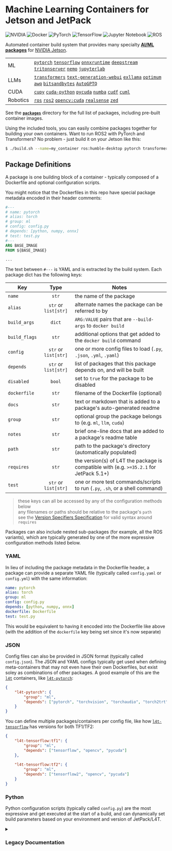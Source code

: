# Machine Learning Containers for Jetson and JetPack

![NVIDIA](https://img.shields.io/static/v1?style=for-the-badge&message=NVIDIA&color=222222&logo=NVIDIA&logoColor=76B900&label=) ![Docker](https://img.shields.io/badge/docker-%230db7ed.svg?style=for-the-badge&logo=docker&logoColor=white) ![PyTorch](https://img.shields.io/badge/PyTorch-%23EE4C2C.svg?style=for-the-badge&logo=PyTorch&logoColor=white) ![TensorFlow](https://img.shields.io/badge/TensorFlow-%23FF6F00.svg?style=for-the-badge&logo=TensorFlow&logoColor=white) ![Jupyter Notebook](https://img.shields.io/badge/jupyter-%26FA0F00.svg?style=for-the-badge&logo=jupyter&logoColor=white) ![ROS](https://img.shields.io/badge/ros-%230A0FF9.svg?style=for-the-badge&logo=ros&logoColor=white) 

Automated container build system that provides many specialty [**AI/ML packages**](packages) for [NVIDIA Jetson](https://developer.nvidia.com/embedded-computing).

| | |
|---|---|
| ML | [`pytorch`](packages/pytorch) [`tensorflow`](packages/tensorflow) [`onnxruntime`](packages/onnxruntime) [`deepstream`](packages/deepstream) [`tritonserver`](packages/tritonserver) [`nemo`](packages/nemo) [`jupyterlab`](packages/jupyterlab) |
| LLMs | [`transformers`](packages/llm/transformers) [`text-generation-webui`](packages/llm/text-generation-webui) [`exllama`](packages/llm/exllama) [`optimum`](packages/llm/optimum) [`awq`](packages/llm/awq) [`bitsandbytes`](packages/llm/bitsandbytes) [`AutoGPTQ`](packages/llm/auto-gptq) |
| CUDA | [`cupy`](packages/cupy) [`cuda-python`](packages/cuda-python) [`pycuda`](packages/pycuda) [`numba`](packages/numba) [`cudf`](packages/rapids/cudf) [`cuml`](packages/rapids/cuml) |
| Robotics | [`ros`](packages/ros) [`ros2`](packages/ros) [`opencv:cuda`](packages/opencv) [`realsense`](packages/realsense) [`zed`](packages/zed) |

See the [**`packages`**](packages) directory for the full list of packages, including pre-built container images.

Using the included tools, you can easily combine packages together for building your own containers.  Want to run ROS2 with PyTorch and Transformers?  No problem - just build it on your Jetson like this:

```bash
$ ./build.sh --name=my_container ros:humble-desktop pytorch transformers
```

## Package Definitions

A package is one building block of a container - typically composed of a Dockerfile and optional configuration scripts.

You might notice that the Dockerfiles in this repo have special package metadata encoded in their header comments:

```dockerfile
#---
# name: pytorch
# alias: torch
# group: ml
# config: config.py
# depends: [python, numpy, onnx]
# test: test.py
#---
ARG BASE_IMAGE
FROM ${BASE_IMAGE}

...
```

The text between `#---` is YAML and is extracted by the build system.  Each package dict has the following keys:

| Key           |         Type         | Notes                                                                                   |
|---------------|:--------------------:|-----------------------------------------------------------------------------------------|
| `name`        |         `str`        | the name of the package                                                                 |
| `alias`       | `str` or `list[str]` | alternate names the package can be referred to by                                       |
| `build_args`  |        `dict`        | `ARG:VALUE` pairs that are `--build-args` to `docker build`                             |
| `build_flags` |         `str`        | additional options that get added to the `docker build` command                         |
| `config`      | `str` or `list[str]` | one or more config files to load (`.py`, `.json`, `.yml`, `.yaml`)                      |
| `depends`     | `str` or `list[str]` | list of packages that this package depends on, and will be built                        |
| `disabled`    | `bool`               | set to `true` for the package to be disabled                                            |
| `dockerfile`  | `str`                | filename of the Dockerfile (optional)                                                   |
| `docs`        | `str`                | text or markdown that is added to a package's auto-generated readme                     |
| `group`       | `str`                | optional group the package belongs to (e.g. `ml`, `llm`, `cuda`)                        |
| `notes`       | `str`                | brief one-line docs that are added to a package's readme table                          |
| `path`        | `str`                | path to the package's directory (automatically populated)                               |
| `requires`    | `str`                | the version(s) of L4T the package is compatible with (e.g. `>=35.2.1` for JetPack 5.1+) |
| `test`        | `str` or `list[str]` | one or more test commands/scripts to run (`.py`, `.sh`, or a shell command)             |

> these keys can all be accessed by any of the configuration methods below<br>
> any filenames or paths should be relative to the package's `path`<br>
> see the [Version Specifiers Specification](https://packaging.pypa.io/en/latest/specifiers.html) for valid syntax around `requires`

Packages can also include nested sub-packages (for example, all the ROS variants), which are typically generated by one of the more expressive configuration methods listed below.

### YAML

In lieu of including the package metadata in the Dockerfile header, a package can provide a separate YAML file (typically called `config.yaml` or `config.yml`) with the same information:

```yaml
name: pytorch
alias: torch
group: ml
config: config.py
depends: [python, numpy, onnx]
dockerfile: Dockerfile
test: test.py
```

This would be equivalent to having it encoded into the Dockerfile like above (with the addition of the `dockerfile` key being set since it's now separate)

### JSON

Config files can also be provided in JSON format (typically called `config.json`).  The JSON and YAML configs typically get used when defining meta-containers that may not even have their own Dockerfiles, but exist soley as combinations of other packages.  A good example of this are the [`l4t`](packages/l4t) containers, like [`l4t-pytorch`](packages/l4t/l4t-pytorch):

```json
{
    "l4t-pytorch": {
        "group": "ml",
        "depends": ["pytorch", "torchvision", "torchaudio", "torch2trt", "opencv", "pycuda"]
    }
}
```

You can define multiple packages/containers per config file, like how [`l4t-tensorflow`](packages/l4t/l4t-tensorflow) has versions for both TF1/TF2:

```json
{
    "l4t-tensorflow:tf1": {
        "group": "ml",
        "depends": ["tensorflow", "opencv", "pycuda"]
    },
    
    "l4t-tensorflow:tf2": {
        "group": "ml",
        "depends": ["tensorflow2", "opencv", "pycuda"]
    }
}
```

### Python

Python configuration scripts (typically called `config.py`) are the most expressive and get executed at the start of a build, and can dynamically set build parameters based on your environment and version of JetPack/L4T.






<details>
<summary><h3>Legacy Documentation</h3></summary>

This project provides Dockerfiles, build scripts, and container images for machine learning on [NVIDIA Jetson](https://developer.nvidia.com/embedded-computing):

* [`l4t-ml`](https://ngc.nvidia.com/catalog/containers/nvidia:l4t-ml)
* [`l4t-pytorch`](https://ngc.nvidia.com/catalog/containers/nvidia:l4t-pytorch)
* [`l4t-tensorflow`](https://ngc.nvidia.com/catalog/containers/nvidia:l4t-tensorflow)

The following ROS containers are also available, which can be pulled from [DockerHub](https://hub.docker.com/repository/docker/dustynv/ros) or built from source:

| Distro | Base | Desktop | PyTorch |
|----|:----:|:----:|:----:|
| ROS Melodic   | [`ros-base`](https://hub.docker.com/repository/registry-1.docker.io/dustynv/ros/tags?name=melodic)           | X | X |
| ROS Noetic    | [`ros-base`](https://hub.docker.com/repository/registry-1.docker.io/dustynv/ros/tags?name=noetic-ros-base)   | X | [`PyTorch`](https://hub.docker.com/repository/registry-1.docker.io/dustynv/ros/tags?name=noetic-pytorch) |
| ROS2 Foxy     | [`ros-base`](https://hub.docker.com/repository/registry-1.docker.io/dustynv/ros/tags?name=foxy-ros-base)     | [`desktop`](https://hub.docker.com/repository/registry-1.docker.io/dustynv/ros/tags?name=foxy-desktop) | [`PyTorch`](https://hub.docker.com/repository/registry-1.docker.io/dustynv/ros/tags?name=foxy-pytorch) |
| ROS2 Galactic | [`ros-base`](https://hub.docker.com/repository/registry-1.docker.io/dustynv/ros/tags?name=galactic-ros-base) | [`desktop`](https://hub.docker.com/repository/registry-1.docker.io/dustynv/ros/tags?name=galactic-desktop) | [`PyTorch`](https://hub.docker.com/repository/registry-1.docker.io/dustynv/ros/tags?name=galactic-pytorch) |
| ROS2 Humble   | [`ros-base`](https://hub.docker.com/repository/registry-1.docker.io/dustynv/ros/tags?name=humble-ros-base)   | [`desktop`](https://hub.docker.com/repository/registry-1.docker.io/dustynv/ros/tags?name=humble-desktop) | [`PyTorch`](https://hub.docker.com/repository/registry-1.docker.io/dustynv/ros/tags?name=humble-pytorch) |
| ROS2 Iron     | [`ros-base`](https://hub.docker.com/repository/registry-1.docker.io/dustynv/ros/tags?name=iron-ros-base)   | [`desktop`](https://hub.docker.com/repository/registry-1.docker.io/dustynv/ros/tags?name=iron-desktop) | [`PyTorch`](https://hub.docker.com/repository/registry-1.docker.io/dustynv/ros/tags?name=iron-pytorch) |

The PyTorch-based ROS containers also have the [jetson-inference](https://github.com/dusty-nv/jetson-inference) and [ros_deep_learning](https://github.com/dusty-nv/ros_deep_learning) packages installed.

## Pre-Built Container Images

The following images can be pulled from NGC or DockerHub without needing to build the containers yourself:

<details>
<summary>
<a href=https://ngc.nvidia.com/catalog/containers/nvidia:l4t-ml><b>l4t-ml</b></a> (<code>nvcr.io/nvidia/l4t-ml:r35.2.1-py3</code>)
</summary>
</br>

|                                                                                     | L4T Version | Container Tag                                      |
|-------------------------------------------------------------------------------------|:-----------:|----------------------------------------------------|
| [`l4t-ml`](https://ngc.nvidia.com/catalog/containers/nvidia:l4t-ml)                 |   R35.2.1   | `nvcr.io/nvidia/l4t-ml:r35.2.1-py3`                |
|                                                                                     |   R35.1.0   | `nvcr.io/nvidia/l4t-ml:r35.1.0-py3`                |
|                                                                                     |   R34.1.1   | `nvcr.io/nvidia/l4t-ml:r34.1.1-py3`                |
|                                                                                     |   R34.1.0   | `nvcr.io/nvidia/l4t-ml:r34.1.0-py3`                |
|                                                                                     |   R32.7.1   | `nvcr.io/nvidia/l4t-ml:r32.7.1-py3`                |
|                                                                                     |   R32.6.1   | `nvcr.io/nvidia/l4t-ml:r32.6.1-py3`                |
|                                                                                     |   R32.5.0*  | `nvcr.io/nvidia/l4t-ml:r32.5.0-py3`                |
|                                                                                     |   R32.4.4   | `nvcr.io/nvidia/l4t-ml:r32.4.4-py3`                |
|                                                                                     |   R32.4.3   | `nvcr.io/nvidia/l4t-ml:r32.4.3-py3`                |

</details>
<details>
<summary>
<a href=https://ngc.nvidia.com/catalog/containers/nvidia:l4t-pytorch><b>l4t-pytorch</b></a> (<code>nvcr.io/nvidia/l4t-pytorch:r35.2.1-pth2.0-py3</code>)
</summary>
</br>

|                                                                                     | L4T Version | Container Tag                                      |
|-------------------------------------------------------------------------------------|:-----------:|----------------------------------------------------|
| [`l4t-pytorch`](https://ngc.nvidia.com/catalog/containers/nvidia:l4t-pytorch)       |   R35.2.1   | `nvcr.io/nvidia/l4t-pytorch:r35.2.1-pth2.0-py3`    |
|                                                                                     |   R35.1.0   | `nvcr.io/nvidia/l4t-pytorch:r35.1.0-pth1.13-py3`   |
|                                                                                     |   R35.1.0   | `nvcr.io/nvidia/l4t-pytorch:r35.1.0-pth1.12-py3`   |
|                                                                                     |   R35.1.0   | `nvcr.io/nvidia/l4t-pytorch:r35.1.0-pth1.11-py3`   |
|                                                                                     |   R34.1.1   | `nvcr.io/nvidia/l4t-pytorch:r34.1.1-pth1.12-py3`   |
|                                                                                     |   R34.1.1   | `nvcr.io/nvidia/l4t-pytorch:r34.1.1-pth1.11-py3`   |
|                                                                                     |   R34.1.0   | `nvcr.io/nvidia/l4t-pytorch:r34.1.0-pth1.12-py3`   |
|                                                                                     |   R32.7.1   | `nvcr.io/nvidia/l4t-pytorch:r32.7.1-pth1.10-py3`   |
|                                                                                     |   R32.7.1   | `nvcr.io/nvidia/l4t-pytorch:r32.7.1-pth1.9-py3`    |
|                                                                                     |   R32.6.1   | `nvcr.io/nvidia/l4t-pytorch:r32.6.1-pth1.9-py3`    |
|                                                                                     |   R32.6.1   | `nvcr.io/nvidia/l4t-pytorch:r32.6.1-pth1.8-py3`    |
|                                                                                     |   R32.5.0*  | `nvcr.io/nvidia/l4t-pytorch:r32.5.0-pth1.7-py3`    |
|                                                                                     |   R32.5.0*  | `nvcr.io/nvidia/l4t-pytorch:r32.5.0-pth1.6-py3`    |
|                                                                                     |   R32.4.4   | `nvcr.io/nvidia/l4t-pytorch:r32.4.4-pth1.6-py3`    |
|                                                                                     |   R32.4.3   | `nvcr.io/nvidia/l4t-pytorch:r32.4.3-pth1.6-py3`    |

</details>
<details>
<summary>
<a href=https://ngc.nvidia.com/catalog/containers/nvidia:l4t-tensorflow><b>l4t-tensorflow</b></a> (<code>nvcr.io/nvidia/l4t-tensorflow:r35.2.1-tf2.11-py3</code>)
</summary>
</br>

|                                                                                     | L4T Version | Container Tag                                      |
|-------------------------------------------------------------------------------------|:-----------:|----------------------------------------------------|
| [`l4t-tensorflow`](https://ngc.nvidia.com/catalog/containers/nvidia:l4t-tensorflow) |   R35.2.1   | `nvcr.io/nvidia/l4t-tensorflow:r35.2.1-tf2.11-py3` |
|                                                                                     |   R35.1.0   | `nvcr.io/nvidia/l4t-tensorflow:r35.1.0-tf1.15-py3` |
|                                                                                     |   R35.1.0   | `nvcr.io/nvidia/l4t-tensorflow:r35.1.0-tf2.9-py3`  |
|                                                                                     |   R34.1.1   | `nvcr.io/nvidia/l4t-tensorflow:r34.1.1-tf1.15-py3` |
|                                                                                     |   R34.1.1   | `nvcr.io/nvidia/l4t-tensorflow:r34.1.1-tf2.8-py3`  |
|                                                                                     |   R34.1.0   | `nvcr.io/nvidia/l4t-tensorflow:r34.1.0-tf1.15-py3` |
|                                                                                     |   R34.1.0   | `nvcr.io/nvidia/l4t-tensorflow:r34.1.0-tf2.8-py3`  |
|                                                                                     |   R32.7.1   | `nvcr.io/nvidia/l4t-tensorflow:r32.7.1-tf1.15-py3` |
|                                                                                     |   R32.7.1   | `nvcr.io/nvidia/l4t-tensorflow:r32.7.1-tf2.7-py3`  |
|                                                                                     |   R32.6.1   | `nvcr.io/nvidia/l4t-tensorflow:r32.6.1-tf1.15-py3` |
|                                                                                     |   R32.6.1   | `nvcr.io/nvidia/l4t-tensorflow:r32.6.1-tf2.5-py3`  |
|                                                                                     |   R32.5.0*  | `nvcr.io/nvidia/l4t-tensorflow:r32.5.0-tf1.15-py3` |
|                                                                                     |   R32.5.0*  | `nvcr.io/nvidia/l4t-tensorflow:r32.5.0-tf2.3-py3`  |
|                                                                                     |   R32.4.4   | `nvcr.io/nvidia/l4t-tensorflow:r32.4.4-tf1.15-py3` |
|                                                                                     |   R32.4.4   | `nvcr.io/nvidia/l4t-tensorflow:r32.4.4-tf2.3-py3`  |
|                                                                                     |   R32.4.3   | `nvcr.io/nvidia/l4t-tensorflow:r32.4.3-tf1.15-py3` |
|                                                                                     |   R32.4.3   | `nvcr.io/nvidia/l4t-tensorflow:r32.4.3-tf2.2-py3`  |

</details>

#### ROS

<details>
<summary>
<a href=https://hub.docker.com/repository/registry-1.docker.io/dustynv/ros/tags?name=melodic><b>ROS Melodic</b></a> (<code>dustynv/ros:melodic-ros-base-l4t-r32.7.1</code>)
</summary>
</br>

|                                                                                     | L4T Version | Container Tag                                      |
|-------------------------------------------------------------------------------------|:-----------:|----------------------------------------------------|
| [`ROS Melodic`](https://hub.docker.com/repository/registry-1.docker.io/dustynv/ros/tags?name=melodic) <sup>(ros-base)</sup> |   R32.7.1   | `dustynv/ros:melodic-ros-base-l4t-r32.7.1`         |
|                                                                                     |   R32.6.1   | `dustynv/ros:melodic-ros-base-l4t-r32.6.1`         |
|                                                                                     |   R32.5.0*  | `dustynv/ros:melodic-ros-base-l4t-r32.5.0`         |
|                                                                                     |   R32.4.4   | `dustynv/ros:melodic-ros-base-l4t-r32.4.4`         |

</details>
<details>
<summary>
<a href=https://hub.docker.com/repository/registry-1.docker.io/dustynv/ros/tags?name=noetic><b>ROS Noetic</b></a> (<code>dustynv/ros:noetic-ros-base-l4t-r35.3.1</code>)
</summary>
</br>

|                                                                                     | L4T Version | Container Tag                                      |
|-------------------------------------------------------------------------------------|:-----------:|----------------------------------------------------|
| [`ROS Noetic`](https://hub.docker.com/repository/registry-1.docker.io/dustynv/ros/tags?name=noetic-ros-base) <sup>(ros-base)</sup> |   R35.3.1   | `dustynv/ros:noetic-ros-base-l4t-r35.3.1`          |
|                                                                                     |   R35.2.1   | `dustynv/ros:noetic-ros-base-l4t-r35.2.1`          |
|                                                                                     |   R35.1.0   | `dustynv/ros:noetic-ros-base-l4t-r35.1.0`          |
|                                                                                     |   R34.1.1   | `dustynv/ros:noetic-ros-base-l4t-r34.1.1`          |
|                                                                                     |   R34.1.0   | `dustynv/ros:noetic-ros-base-l4t-r34.1.0`          |
|                                                                                     |   R32.7.1   | `dustynv/ros:noetic-ros-base-l4t-r32.7.1`          |
|                                                                                     |   R32.6.1   | `dustynv/ros:noetic-ros-base-l4t-r32.6.1`          |
|                                                                                     |   R32.5.0*  | `dustynv/ros:noetic-ros-base-l4t-r32.5.0`          |
|                                                                                     |   R32.4.4   | `dustynv/ros:noetic-ros-base-l4t-r32.4.4`          |
| [`ROS Noetic`](https://hub.docker.com/repository/registry-1.docker.io/dustynv/ros/tags?name=noetic-pytorch) <sup>(PyTorch)</sup> |   R35.3.1   | `dustynv/ros:noetic-pytorch-l4t-r35.3.1`          |
|                                                                                     |   R35.2.1   | `dustynv/ros:noetic-pytorch-l4t-r35.2.1`          |
|                                                                                     |   R35.1.0   | `dustynv/ros:noetic-pytorch-l4t-r35.1.0`          |
|                                                                                     |   R34.1.1   | `dustynv/ros:noetic-pytorch-l4t-r34.1.1`          |
|                                                                                     |   R34.1.0   | `dustynv/ros:noetic-pytorch-l4t-r34.1.0`          |
|                                                                                     |   R32.7.1   | `dustynv/ros:noetic-pytorch-l4t-r32.7.1`          |
|                                                                                     |   R32.6.1   | `dustynv/ros:noetic-pytorch-l4t-r32.6.1`          |
|                                                                                     |   R32.5.0*  | `dustynv/ros:noetic-pytorch-l4t-r32.5.0`          |
|                                                                                     |   R32.4.4   | `dustynv/ros:noetic-pytorch-l4t-r32.4.4`          |

</details>

#### ROS2

<details>
<summary>
<a href=https://hub.docker.com/repository/registry-1.docker.io/dustynv/ros/tags?name=foxy><b>ROS2 Foxy</b></a> (<code>dustynv/ros:foxy-ros-base-l4t-r35.3.1</code>)
</summary>
</br>

|                                                                                     | L4T Version | Container Tag                                      |
|-------------------------------------------------------------------------------------|:-----------:|----------------------------------------------------|
| [`ROS2 Foxy`](https://hub.docker.com/repository/registry-1.docker.io/dustynv/ros/tags?name=foxy-ros-base) <sup>(ros-base)</sup> |   R35.3.1   | `dustynv/ros:foxy-ros-base-l4t-r35.3.1`            |
|                                                                                     |   R35.2.1   | `dustynv/ros:foxy-ros-base-l4t-r35.2.1`            |
|                                                                                     |   R35.1.0   | `dustynv/ros:foxy-ros-base-l4t-r35.1.0`            |
|                                                                                     |   R34.1.1   | `dustynv/ros:foxy-ros-base-l4t-r34.1.1`            |
|                                                                                     |   R34.1.0   | `dustynv/ros:foxy-ros-base-l4t-r34.1.0`            |
|                                                                                     |   R32.7.1   | `dustynv/ros:foxy-ros-base-l4t-r32.7.1`            |
|                                                                                     |   R32.6.1   | `dustynv/ros:foxy-ros-base-l4t-r32.6.1`            |
|                                                                                     |   R32.5.0*  | `dustynv/ros:foxy-ros-base-l4t-r32.5.0`            |
|                                                                                     |   R32.4.4   | `dustynv/ros:foxy-ros-base-l4t-r32.4.4`            |
| [`ROS2 Foxy`](https://hub.docker.com/repository/registry-1.docker.io/dustynv/ros/tags?name=foxy-desktop) <sup>(desktop)</sup> |   R35.3.1   | `dustynv/ros:foxy-desktop-l4t-r35.3.1`          |
|                                                                                     |   R35.1.0   | `dustynv/ros:foxy-desktop-l4t-r35.2.1`          |
|                                                                                     |   R35.1.0   | `dustynv/ros:foxy-desktop-l4t-r35.1.0`          |
|                                                                                     |   R34.1.1   | `dustynv/ros:foxy-desktop-l4t-r34.1.1`          |
| [`ROS2 Foxy`](https://hub.docker.com/repository/registry-1.docker.io/dustynv/ros/tags?name=foxy-pytorch) <sup>(PyTorch)</sup> |   R35.3.1   | `dustynv/ros:foxy-pytorch-l4t-r35.3.1`            |
|                                                                                     |   R35.2.1   | `dustynv/ros:foxy-pytorch-l4t-r35.2.1`            |
|                                                                                     |   R35.1.0   | `dustynv/ros:foxy-pytorch-l4t-r35.1.0`            |
|                                                                                     |   R34.1.1   | `dustynv/ros:foxy-pytorch-l4t-r34.1.1`            |
|                                                                                     |   R34.1.0   | `dustynv/ros:foxy-pytorch-l4t-r34.1.0`            |
|                                                                                     |   R32.7.1   | `dustynv/ros:foxy-pytorch-l4t-r32.7.1`            |
|                                                                                     |   R32.6.1   | `dustynv/ros:foxy-pytorch-l4t-r32.6.1`            |
|                                                                                     |   R32.5.0*  | `dustynv/ros:foxy-pytorch-l4t-r32.5.0`            |
|                                                                                     |   R32.4.4   | `dustynv/ros:foxy-pytorch-l4t-r32.4.4`            |

</details>
<details>
<summary>
<a href=https://hub.docker.com/repository/registry-1.docker.io/dustynv/ros/tags?name=galactic><b>ROS2 Galactic</b></a> (<code>dustynv/ros:galactic-ros-base-l4t-r35.3.1</code>)
</summary>
</br>

|                                                                                     | L4T Version | Container Tag                                      |
|-------------------------------------------------------------------------------------|:-----------:|----------------------------------------------------|
| [`ROS2 Galactic`](https://hub.docker.com/repository/registry-1.docker.io/dustynv/ros/tags?name=galactic-ros-base) <sup>(ros-base)</sup> |   R35.3.1   | `dustynv/ros:galactic-ros-base-l4t-r35.3.1`        |
|                                                                                     |   R35.2.1   | `dustynv/ros:galactic-ros-base-l4t-r35.2.1`        |
|                                                                                     |   R35.1.0   | `dustynv/ros:galactic-ros-base-l4t-r35.1.0`        |
|                                                                                     |   R34.1.1   | `dustynv/ros:galactic-ros-base-l4t-r34.1.1`        |
|                                                                                     |   R34.1.0   | `dustynv/ros:galactic-ros-base-l4t-r34.1.0`        |
|                                                                                     |   R32.7.1   | `dustynv/ros:galactic-ros-base-l4t-r32.7.1`        |
|                                                                                     |   R32.6.1   | `dustynv/ros:galactic-ros-base-l4t-r32.6.1`        |
|                                                                                     |   R32.5.0*  | `dustynv/ros:galactic-ros-base-l4t-r32.5.0`        |
|                                                                                     |   R32.4.4   | `dustynv/ros:galactic-ros-base-l4t-r32.4.4`        |
| [`ROS2 Galactic`](https://hub.docker.com/repository/registry-1.docker.io/dustynv/ros/tags?name=galactic-desktop) <sup>(desktop)</sup> |   R35.3.1   | `dustynv/ros:galactic-desktop-l4t-r35.3.1`          |
|                                                                                     |   R35.2.1   | `dustynv/ros:galactic-desktop-l4t-r35.2.1`          |
|                                                                                     |   R35.1.0   | `dustynv/ros:galactic-desktop-l4t-r35.1.0`          |
|                                                                                     |   R34.1.1   | `dustynv/ros:galactic-desktop-l4t-r34.1.1`        |
| [`ROS2 Galactic`](https://hub.docker.com/repository/registry-1.docker.io/dustynv/ros/tags?name=galactic-pytorch) <sup>(PyTorch)</sup> |   R35.3.1   | `dustynv/ros:galactic-pytorch-l4t-r35.3.1`        |
|                                                                                     |   R35.2.1   | `dustynv/ros:galactic-pytorch-l4t-r35.2.1`        |
|                                                                                     |   R35.1.0   | `dustynv/ros:galactic-pytorch-l4t-r35.1.0`        |
|                                                                                     |   R34.1.1   | `dustynv/ros:galactic-pytorch-l4t-r34.1.1`        |
|                                                                                     |   R34.1.0   | `dustynv/ros:galactic-pytorch-l4t-r34.1.0`        |
|                                                                                     |   R32.7.1   | `dustynv/ros:galactic-pytorch-l4t-r32.7.1`        |
|                                                                                     |   R32.6.1   | `dustynv/ros:galactic-pytorch-l4t-r32.6.1`        |
|                                                                                     |   R32.5.0*  | `dustynv/ros:galactic-pytorch-l4t-r32.5.0`        |
|                                                                                     |   R32.4.4   | `dustynv/ros:galactic-pytorch-l4t-r32.4.4`        |

</details>
<details>
<summary>
<a href=https://hub.docker.com/repository/registry-1.docker.io/dustynv/ros/tags?name=humble><b>ROS2 Humble</b></a> (<code>dustynv/ros:humble-ros-base-l4t-r35.3.1</code>)
</summary>
</br>

|                                                                                     | L4T Version | Container Tag                                      |
|-------------------------------------------------------------------------------------|:-----------:|----------------------------------------------------|
| [`ROS2 Humble`](https://hub.docker.com/repository/registry-1.docker.io/dustynv/ros/tags?name=humble-ros-base) <sup>(ros-base)</sup> |   R35.3.1   | `dustynv/ros:humble-ros-base-l4t-r35.3.1`          |
|                                                                                     |   R35.2.1   | `dustynv/ros:humble-ros-base-l4t-r35.2.1`          |
|                                                                                     |   R35.1.0   | `dustynv/ros:humble-ros-base-l4t-r35.1.0`          |
|                                                                                     |   R34.1.1   | `dustynv/ros:humble-ros-base-l4t-r34.1.1`          |
|                                                                                     |   R34.1.0   | `dustynv/ros:humble-ros-base-l4t-r34.1.0`          |
|                                                                                     |   R32.7.1   | `dustynv/ros:humble-ros-base-l4t-r32.7.1`          |
| [`ROS2 Humble`](https://hub.docker.com/repository/registry-1.docker.io/dustynv/ros/tags?name=humble-desktop) <sup>(desktop)</sup> |   R35.3.1   | `dustynv/ros:humble-desktop-l4t-r35.3.1`          |
|                                                                                     |   R35.2.1   | `dustynv/ros:humble-desktop-l4t-r35.2.1`          |
|                                                                                     |   R35.1.0   | `dustynv/ros:humble-desktop-l4t-r35.1.0`          |
|                                                                                     |   R34.1.1   | `dustynv/ros:humble-desktop-l4t-r34.1.1`          |
|                                                                                     |   R32.7.1   | `dustynv/ros:humble-desktop-l4t-r32.7.1`          |
| [`ROS2 Humble`](https://hub.docker.com/repository/registry-1.docker.io/dustynv/ros/tags?name=humble-pytorch) <sup>(PyTorch)</sup> |   R35.3.1   | `dustynv/ros:humble-pytorch-l4t-r35.3.1`          |
|                                                                                     |   R35.2.1   | `dustynv/ros:humble-pytorch-l4t-r35.2.1`          |
|                                                                                     |   R35.1.0   | `dustynv/ros:humble-pytorch-l4t-r35.1.0`          |
|                                                                                     |   R34.1.1   | `dustynv/ros:humble-pytorch-l4t-r34.1.1`          |
|                                                                                     |   R34.1.0   | `dustynv/ros:humble-pytorch-l4t-r34.1.0`          |
|                                                                                     |   R32.7.1   | `dustynv/ros:humble-pytorch-l4t-r32.7.1`          |

</details>
<details>
<summary>
<a href=https://hub.docker.com/repository/registry-1.docker.io/dustynv/ros/tags?name=iron><b>ROS2 Iron</b></a> (<code>dustynv/ros:iron-ros-base-l4t-r35.3.1</code>)
</summary>
</br>

|                                                                                     | L4T Version | Container Tag                                      |
|-------------------------------------------------------------------------------------|:-----------:|----------------------------------------------------|
| [`ROS2 Iron`](https://hub.docker.com/repository/registry-1.docker.io/dustynv/ros/tags?name=iron-ros-base) <sup>(ros-base)</sup> |   R35.3.1   | `dustynv/ros:iron-ros-base-l4t-r35.3.1`          |
|                                                                                     |   R35.2.1   | `dustynv/ros:iron-ros-base-l4t-r35.2.1`          |
|                                                                                     |   R35.1.0   | `dustynv/ros:iron-ros-base-l4t-r35.1.0`          |
|                                                                                     |   R32.7.1   | `dustynv/ros:iron-ros-base-l4t-r32.7.1`          |
| [`ROS2 Iron`](https://hub.docker.com/repository/registry-1.docker.io/dustynv/ros/tags?name=iron-desktop) <sup>(desktop)</sup> |   R35.3.1   | `dustynv/ros:iron-desktop-l4t-r35.3.1`          |
|                                                                                     |   R35.2.1   | `dustynv/ros:iron-desktop-l4t-r35.2.1`          |
|                                                                                     |   R35.1.0   | `dustynv/ros:iron-desktop-l4t-r35.1.0`          |
|                                                                                     |   R32.7.1   | `dustynv/ros:iron-desktop-l4t-r32.7.1`          |
| [`ROS2 Iron`](https://hub.docker.com/repository/registry-1.docker.io/dustynv/ros/tags?name=iron-pytorch) <sup>(PyTorch)</sup> |   R35.3.1   | `dustynv/ros:iron-pytorch-l4t-r35.3.1`          |
|                                                                                     |   R35.2.1   | `dustynv/ros:iron-pytorch-l4t-r35.2.1`          |
|                                                                                     |   R35.1.0   | `dustynv/ros:iron-pytorch-l4t-r35.1.0`          |
|                                                                                     |   R32.7.1   | `dustynv/ros:iron-pytorch-l4t-r32.7.1`          |

</details>

> **note:** L4T R32.x containers can run on other versions of R32.x (e.g. R32.7.1 containers can run on R32.7.2)<br/>
> &nbsp;&nbsp;&nbsp;&nbsp;&nbsp;&nbsp;&nbsp;&nbsp;&nbsp; L4T R35 containers can run on other versions of R35 (e.g. R35.1.0 containers can run on R35.2.1)

To download and run one of these images, you can use the included run script from the repo:

``` bash
# L4T version in the container tag should match your L4T version
$ scripts/docker_run.sh -c nvcr.io/nvidia/l4t-pytorch:r32.5.0-pth1.7-py3
```

For other configurations, below are the instructions to build and test the containers using the included Dockerfiles.

## Building the Containers

To rebuild the containers from a Jetson device running [JetPack 4.4](https://developer.nvidia.com/embedded/jetpack) or newer, first clone this repo:

``` bash
$ git clone https://github.com/dusty-nv/jetson-containers
$ cd jetson-containers
```

Before proceeding, make sure you have set your [Docker Default Runtime](#docker-default-runtime) to `nvidia` as shown below:

### Docker Default Runtime

To enable access to the CUDA compiler (nvcc) during `docker build` operations, add `"default-runtime": "nvidia"` to your `/etc/docker/daemon.json` configuration file before attempting to build the containers:

``` json
{
    "runtimes": {
        "nvidia": {
            "path": "nvidia-container-runtime",
            "runtimeArgs": []
        }
    },

    "default-runtime": "nvidia"
}
```

You will then want to restart the Docker service or reboot your system before proceeding.

### ML Containers

To build the ML containers (`l4t-pytorch`, `l4t-tensorflow`, `l4t-ml`), use [`scripts/docker_build_ml.sh`](scripts/docker_build_ml.sh) - along with an optional argument of which container(s) to build: 

``` bash
$ ./scripts/docker_build_ml.sh all        # build all: l4t-pytorch, l4t-tensorflow, and l4t-ml
$ ./scripts/docker_build_ml.sh pytorch    # build only l4t-pytorch
$ ./scripts/docker_build_ml.sh tensorflow # build only l4t-tensorflow
```

> You have to build `l4t-pytorch` and `l4t-tensorflow` to build `l4t-ml`, because it uses those base containers in the multi-stage build.

Note that the TensorFlow and PyTorch pip wheel installers for aarch64 are automatically downloaded in the Dockerfiles from the [Jetson Zoo](https://elinux.org/Jetson_Zoo).

### ROS Containers

To build the ROS containers, use [`scripts/docker_build_ros.sh`](scripts/docker_build_ros.sh) with the `--distro` option to specify the name of the ROS distro to build and `--package` to specify the ROS package to build (the default package is `ros_base`):

``` bash
$ ./scripts/docker_build_ros.sh --distro all     # build all ROS distros (default)
$ ./scripts/docker_build_ros.sh --distro humble  # build only humble (ros_base)
$ ./scripts/docker_build_ros.sh --distro humble --package desktop  # build humble desktop
```

The package options are:  `ros_base`, `ros_core`, and `desktop` - you can also specify `--with-pytorch` to build variants with support for PyTorch, [jetson-inference](https://github.com/dusty-nv/jetson-inference) and [ros_deep_learning](https://github.com/dusty-nv/ros_deep_learning). 

## Run the Containers

To run ROS container, first you should get the container name , type the command which built container, if container has been built successfully, it will give your container name like bellow.

```bash
$ ./scripts/docker_build_ros.s --distro humble
 ... 
Successfully built ebc1d71f00f3
Successfully tagged ros:humble-ros-base-l4t-r35.1.0 # ros:humble-ros-base-l4t-r35.1.0 is the container name
```

Then, type

```bash
$ ./scripts/docker_run.sh -c ros:humble-ros-base-l4t-r35.1.0
```

to run the container.

## Testing the Containers

To run a series of automated tests on the packages installed in the containers, run the following from your `jetson-containers` directory:

``` bash
$ ./scripts/docker_test_ml.sh all        # test all: l4t-pytorch, l4t-tensorflow, and l4t-ml
$ ./scripts/docker_test_ml.sh pytorch    # test only l4t-pytorch
$ ./scripts/docker_test_ml.sh tensorflow # test only l4t-tensorflow
```

To test ROS:

``` bash
$ ./scripts/docker_test_ros.sh all       # test if the build of ROS all was successful: 'melodic', 'noetic', 'eloquent', 'foxy'
$ ./scripts/docker_test_ros.sh melodic   # test if the build of 'ROS melodic' was successful
$ ./scripts/docker_test_ros.sh noetic    # test if the build of 'ROS noetic' was successful
$ ./scripts/docker_test_ros.sh eloquent  # test if the build of 'ROS eloquent' was successful
$ ./scripts/docker_test_ros.sh foxy      # test if the build of 'ROS foxy' was successful
```

</details>

